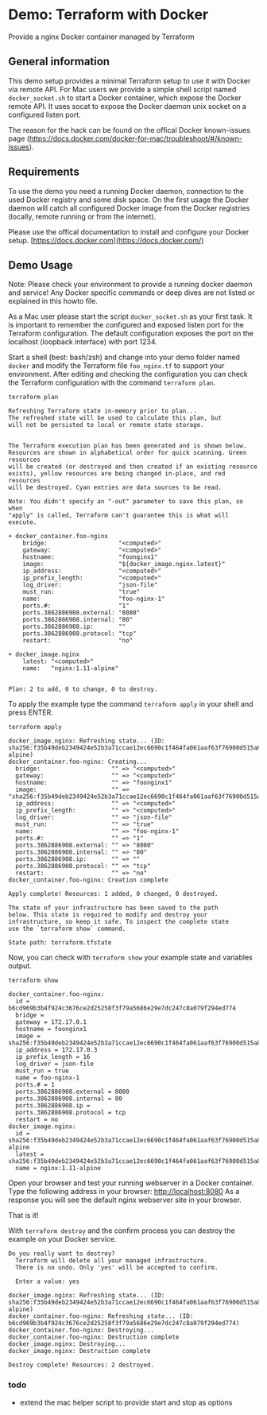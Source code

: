 Demo: Terraform with Docker
====
Provide a nginx Docker container managed by Terraform

## General information

This demo setup provides a minimal Terraform setup to use it with Docker via remote API.
For Mac users we provide a simple shell script named `docker_socket.sh` to start a Docker container, which expose the Docker remote API.
It uses socat to expose the Docker daemon unix socket on a configured listen port.

The reason for the hack can be found on the offical Docker known-issues page (https://docs.docker.com/docker-for-mac/troubleshoot/#/known-issues).

## Requirements

To use the demo you need a running Docker daemon, connection to the used Docker registry and some disk space.
On the first usage the Docker daemon will catch all configured Docker image from the Docker registries (locally, remote running or from the internet).

Please use the offical documentation to install and configure your Docker setup.
[https://docs.docker.com](https://docs.docker.com/)

## Demo Usage

Note: Please check your environment to provide a running docker daemon and service!
Any Docker specific commands or deep dives are not listed or explained in this howto file.

As a Mac user please start the script `docker_socket.sh` as your first task. It is important to remember the configured and exposed listen port for the Terraform configuration.
The default configuration exposes the port on the localhost (loopback interface) with port 1234.

Start a shell (best: bash/zsh) and change into your demo folder named `docker` and modify the Terraform file `foo_nginx.tf` to support your environment.
After editing and checking the configuration you can check the Terraform configuration with the command `terraform plan`.
```
terraform plan

Refreshing Terraform state in-memory prior to plan...
The refreshed state will be used to calculate this plan, but
will not be persisted to local or remote state storage.


The Terraform execution plan has been generated and is shown below.
Resources are shown in alphabetical order for quick scanning. Green resources
will be created (or destroyed and then created if an existing resource
exists), yellow resources are being changed in-place, and red resources
will be destroyed. Cyan entries are data sources to be read.

Note: You didn't specify an "-out" parameter to save this plan, so when
"apply" is called, Terraform can't guarantee this is what will execute.

+ docker_container.foo-nginx
    bridge:                    "<computed>"
    gateway:                   "<computed>"
    hostname:                  "foonginx1"
    image:                     "${docker_image.nginx.latest}"
    ip_address:                "<computed>"
    ip_prefix_length:          "<computed>"
    log_driver:                "json-file"
    must_run:                  "true"
    name:                      "foo-nginx-1"
    ports.#:                   "1"
    ports.3862886908.external: "8080"
    ports.3862886908.internal: "80"
    ports.3862886908.ip:       ""
    ports.3862886908.protocol: "tcp"
    restart:                   "no"

+ docker_image.nginx
    latest: "<computed>"
    name:   "nginx:1.11-alpine"


Plan: 2 to add, 0 to change, 0 to destroy.
```

To apply the example type the command `terraform apply` in your shell and press ENTER.
```
terraform apply

docker_image.nginx: Refreshing state... (ID: sha256:f35b49deb2349424e52b3a71ccae12ec6690c1f464fa061aaf63f76900d515a8nginx:1.11-alpine)
docker_container.foo-nginx: Creating...
  bridge:                    "" => "<computed>"
  gateway:                   "" => "<computed>"
  hostname:                  "" => "foonginx1"
  image:                     "" => "sha256:f35b49deb2349424e52b3a71ccae12ec6690c1f464fa061aaf63f76900d515a8"
  ip_address:                "" => "<computed>"
  ip_prefix_length:          "" => "<computed>"
  log_driver:                "" => "json-file"
  must_run:                  "" => "true"
  name:                      "" => "foo-nginx-1"
  ports.#:                   "" => "1"
  ports.3862886908.external: "" => "8080"
  ports.3862886908.internal: "" => "80"
  ports.3862886908.ip:       "" => ""
  ports.3862886908.protocol: "" => "tcp"
  restart:                   "" => "no"
docker_container.foo-nginx: Creation complete

Apply complete! Resources: 1 added, 0 changed, 0 destroyed.

The state of your infrastructure has been saved to the path
below. This state is required to modify and destroy your
infrastructure, so keep it safe. To inspect the complete state
use the `terraform show` command.

State path: terraform.tfstate
```

Now, you can check with `terraform show` your example state and variables output.
```
terraform show

docker_container.foo-nginx:
  id = b6cd969b3b4f924c3676ce2d25258f3f79a5686e29e7dc247c8a079f294ed774
  bridge =
  gateway = 172.17.0.1
  hostname = foonginx1
  image = sha256:f35b49deb2349424e52b3a71ccae12ec6690c1f464fa061aaf63f76900d515a8
  ip_address = 172.17.0.3
  ip_prefix_length = 16
  log_driver = json-file
  must_run = true
  name = foo-nginx-1
  ports.# = 1
  ports.3862886908.external = 8080
  ports.3862886908.internal = 80
  ports.3862886908.ip =
  ports.3862886908.protocol = tcp
  restart = no
docker_image.nginx:
  id = sha256:f35b49deb2349424e52b3a71ccae12ec6690c1f464fa061aaf63f76900d515a8nginx:1.11-alpine
  latest = sha256:f35b49deb2349424e52b3a71ccae12ec6690c1f464fa061aaf63f76900d515a8
  name = nginx:1.11-alpine
```

Open your browser and test your running webserver in a Docker container.
Type the following address in your browser:
[http://localhost:8080](http://localhost:8080)
As a response you will see the default nginx webserver site in your browser.

That is it!

With `terraform destroy` and the confirm process you can destroy the example on your Docker service.
```
Do you really want to destroy?
  Terraform will delete all your managed infrastructure.
  There is no undo. Only 'yes' will be accepted to confirm.

  Enter a value: yes

docker_image.nginx: Refreshing state... (ID: sha256:f35b49deb2349424e52b3a71ccae12ec6690c1f464fa061aaf63f76900d515a8nginx:1.11-alpine)
docker_container.foo-nginx: Refreshing state... (ID: b6cd969b3b4f924c3676ce2d25258f3f79a5686e29e7dc247c8a079f294ed774)
docker_container.foo-nginx: Destroying...
docker_container.foo-nginx: Destruction complete
docker_image.nginx: Destroying...
docker_image.nginx: Destruction complete

Destroy complete! Resources: 2 destroyed.
```


### todo
- extend the mac helper script to provide start and stop as options

